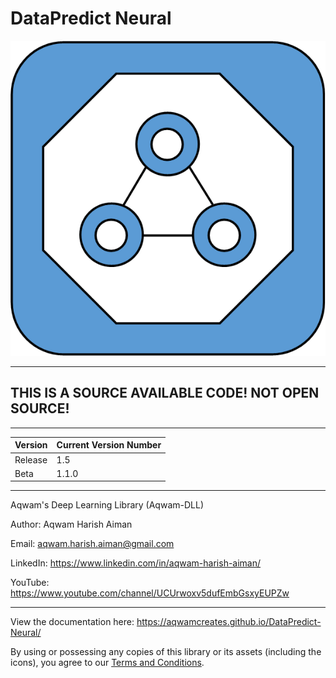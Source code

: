 # DataPredict Neural

![DataPredict Icon](icons/DataPredictNeuralIcon.png)

--------------------------------------------------------------------

## THIS IS A SOURCE AVAILABLE CODE! NOT OPEN SOURCE! 

--------------------------------------------------------------------

| Version    | Current Version Number |
|------------|------------------------|
| Release    | 1.5                    |
| Beta       | 1.1.0                  |

--------------------------------------------------------------------

Aqwam's Deep Learning Library (Aqwam-DLL)

Author: Aqwam Harish Aiman
	
Email: aqwam.harish.aiman@gmail.com

LinkedIn: https://www.linkedin.com/in/aqwam-harish-aiman/
	
YouTube: https://www.youtube.com/channel/UCUrwoxv5dufEmbGsxyEUPZw
	
--------------------------------------------------------------------

View the documentation here: https://aqwamcreates.github.io/DataPredict-Neural/

By using or possessing any copies of this library or its assets (including the icons), you agree to our [Terms and Conditions](docs/TermsAndConditions.md).
